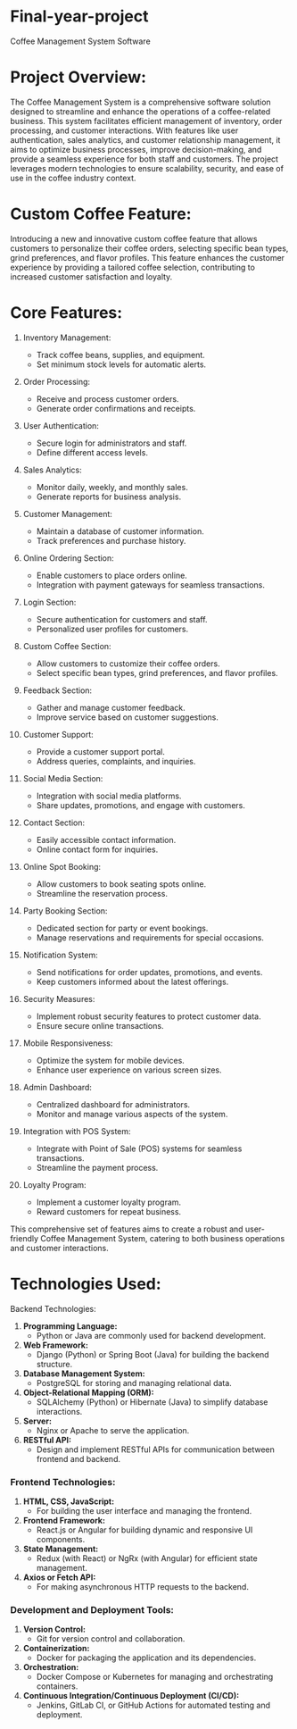 # Final-year-project
Coffee Management System Software
<br>
# Project Overview:
The Coffee Management System is a comprehensive software solution designed to streamline and enhance the operations of a coffee-related business. This system facilitates 
efficient management of inventory, order processing, and customer interactions. With features like user authentication, sales analytics, and customer relationship 
management, it aims to optimize business processes, improve decision-making, and provide a seamless experience for both staff and customers. The project leverages modern                 technologies to ensure scalability, security, and ease of use in the coffee industry context.<br>


# Custom Coffee Feature:

Introducing a new and innovative custom coffee feature that allows customers to personalize their coffee orders, selecting specific bean types, grind preferences, and flavor profiles. This feature enhances the customer experience by providing a tailored coffee selection, contributing to increased customer satisfaction and loyalty.


# Core Features:

1. Inventory Management:                                                                
   - Track coffee beans, supplies, and equipment.                                   
   - Set minimum stock levels for automatic alerts.

2. Order Processing:
   - Receive and process customer orders.
   - Generate order confirmations and receipts.

3. User Authentication:
   - Secure login for administrators and staff.
   - Define different access levels.

4. Sales Analytics:
   - Monitor daily, weekly, and monthly sales.
   - Generate reports for business analysis.

5. Customer Management:
   - Maintain a database of customer information.
   - Track preferences and purchase history.

6. Online Ordering Section:
   - Enable customers to place orders online.
   - Integration with payment gateways for seamless transactions.

7. Login Section:
   - Secure authentication for customers and staff.
   - Personalized user profiles for customers.

8. Custom Coffee Section:
   - Allow customers to customize their coffee orders.
   - Select specific bean types, grind preferences, and flavor profiles.

9. Feedback Section:
   - Gather and manage customer feedback.
   - Improve service based on customer suggestions.

10. Customer Support:
    - Provide a customer support portal.
    - Address queries, complaints, and inquiries.

11. Social Media Section:
    - Integration with social media platforms.
    - Share updates, promotions, and engage with customers.

12. Contact Section:
    - Easily accessible contact information.
    - Online contact form for inquiries.

13. Online Spot Booking:
    - Allow customers to book seating spots online.
    - Streamline the reservation process.

14. Party Booking Section:
    - Dedicated section for party or event bookings.
    - Manage reservations and requirements for special occasions.

15. Notification System:
    - Send notifications for order updates, promotions, and events.
    - Keep customers informed about the latest offerings.

16. Security Measures:
    - Implement robust security features to protect customer data.
    - Ensure secure online transactions.

17. Mobile Responsiveness:
    - Optimize the system for mobile devices.
    - Enhance user experience on various screen sizes.

18. Admin Dashboard:
    - Centralized dashboard for administrators.
    - Monitor and manage various aspects of the system.

19. Integration with POS System:
    - Integrate with Point of Sale (POS) systems for seamless transactions.
    - Streamline the payment process.

20. Loyalty Program:
    - Implement a customer loyalty program.
    - Reward customers for repeat business.

This comprehensive set of features aims to create a robust and user-friendly Coffee Management System, catering to both business operations and customer interactions.

# Technologies Used:

Backend Technologies:
1. **Programming Language:**
   - Python or Java are commonly used for backend development.
2. **Web Framework:**
   - Django (Python) or Spring Boot (Java) for building the backend structure.
3. **Database Management System:**
   - PostgreSQL for storing and managing relational data.
4. **Object-Relational Mapping (ORM):**
   - SQLAlchemy (Python) or Hibernate (Java) to simplify database interactions.
5. **Server:**
   - Nginx or Apache to serve the application.
6. **RESTful API:**
   - Design and implement RESTful APIs for communication between frontend and backend.

### Frontend Technologies:
1. **HTML, CSS, JavaScript:**
   - For building the user interface and managing the frontend.
2. **Frontend Framework:**
   - React.js or Angular for building dynamic and responsive UI components.
3. **State Management:**
   - Redux (with React) or NgRx (with Angular) for efficient state management.
4. **Axios or Fetch API:**
    - For making asynchronous HTTP requests to the backend.

### Development and Deployment Tools:
1. **Version Control:**
    - Git for version control and collaboration.
2. **Containerization:**
    - Docker for packaging the application and its dependencies.
3. **Orchestration:**
    - Docker Compose or Kubernetes for managing and orchestrating containers.
4. **Continuous Integration/Continuous Deployment (CI/CD):**
    - Jenkins, GitLab CI, or GitHub Actions for automated testing and deployment.

